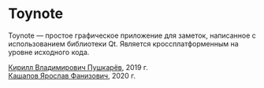 # Toynote
Toynote — простое графическое приложение для заметок, написанное с использованием библиотеки Qt. Является кроссплатформенным на уровне исходного кода.

[Кирилл Владимирович Пушкарёв](mailto:kpushkarev@sfu-kras.ru), 2019 г.
\
[Кашапов Ярослав Фанизович](mailto:ykashapov-ki19@stud.sfu-kras.ru), 2020 г.

